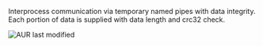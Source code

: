 Interprocess communication via temporary named pipes with data integrity.
Each portion of data is supplied with data length and crc32 check.

![AUR last modified](https://img.shields.io/aur/last-modified/zebra?style=plastic)
